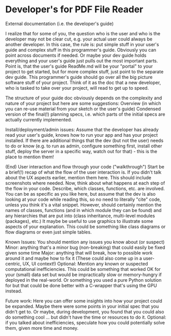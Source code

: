# Developer's for PDF File Reader 

External documentation (i.e. the developer's guide)

I realize that for some of you, the question who is the user and who is the developer may not be clear cut, e.g. your actual user could always be another developer. In this case, the rule is: put simple stuff in your user's guide and complex stuff in this programmer's guide. Obviously you can point across documents if needed. Or maybe your dev guide holds everything and your user's guide just pulls out the most important parts. Point is, that the user's guide ReadMe.md  will be your "portal" to your project to get started, but for more complex stuff, just point to the separate dev guide.
This programmer's guide should go over all the big picture software stuff of your project. Think of it as the doc that a new developer, who is tasked to take over your project, will read to get up to speed.

The structure of your guide doc obviously depends on the complexity and nature of your project but here are some suggestions:
Overview (in which you can re-use material from your sketch or the user's guide)
Condensed version of the final(!) planning specs, i.e. which parts of the initial specs are actually currently implemented. 

Install/deployment/admin issues:
Assume that the developer has already read your user's guide, knows how to run your app and has your project installed. If there are additional things that the dev (but not the user) needs to do or know (e.g. to run as admin, configure something first, install other stuff, deploy the server in a specific way, watch out for that) - this is the place to mention them!  

(End) User interaction and flow through your code ("walkthrough")
Start be a brief(!) recap of what the flow of the user interaction is. If you didn't talk about the UX aspects earlier, mention them here. This should include screenshots where needed.
Now, think about what happens at each step of the flow in your code. Describe, which classes, functions, etc. are involved. You can be as specific as you like here, but assume that the dev is also looking at your code while reading this, so no need to literally "cite" code, unless you think it's a vital snippet.
However, should certainly mention the names of classes, functions (and in which module they can be found) and any hierarchies that are put  into (class inheritance, multi-level modules (packages), etc.)
It maybe be useful to use graphics to illustrate some aspects of your explanation. This could be something like class diagrams or flow diagrams or even just simple tables.

Known Issues: You should mention any issues you know about (or suspect)
Minor: anything that's a minor bug (non-breaking) that could easily be fixed given some time
Major: anything that will break, how to possible work around it and maybe how to fix it
(These could also come up in a user-centric, UX, UI context!)
Optional: Mention any known or suspected computational inefficiencies. This could be something that worked OK for your (small) data set but would be impractically slow or memory-hungry if deployed in the real-world. Or something you used a pure Python solution for but that could be done better with a C-wrapper that's using the GPU instead.

Future work:
Here you can offer some insights into how your project could be expanded. Maybe there were some points in your initial spec that you didn't get to. Or maybe, during development, you found that you could also do something cool ... but didn't have the time or resources to do it.
Optional: if you talked about inefficiencies, speculate how you could potentially solve them, given more time and money.